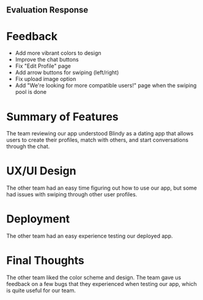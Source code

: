 ## Evaluation Response

# Feedback 
- Add more vibrant colors to design
- Improve the chat buttons
- Fix "Edit Profile" page
- Add arrow buttons for swiping (left/right)
- Fix upload image option
- Add "We're looking for more compatible users!" page when the swiping pool is done

# Summary of Features
The team reviewing our app understood Blindy as a dating app that allows users to create their profiles, match with others, and start conversations through the chat.

# UX/UI Design
The other team had an easy time figuring out how to use our app, but some had issues with swiping through other user profiles.

# Deployment
The other team had an easy experience testing our deployed app.

# Final Thoughts
The other team liked the color scheme and design. The team gave us feedback on a few bugs that they experienced when testing our app, which is quite useful for our team. 
